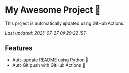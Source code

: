 # My Awesome Project 🚀

This project is automatically updated using GitHub Actions.

_Last updated: 2025-07-27 00:29:22 IST_

## Features
- Auto-update README using Python 🐍
- Auto Git push with GitHub Actions 🤖
